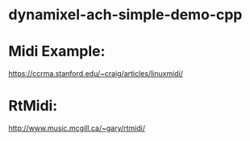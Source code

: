 # dynamixel-ach-simple-demo-cpp

# Midi Example:
https://ccrma.stanford.edu/~craig/articles/linuxmidi/

# RtMidi:
http://www.music.mcgill.ca/~gary/rtmidi/
